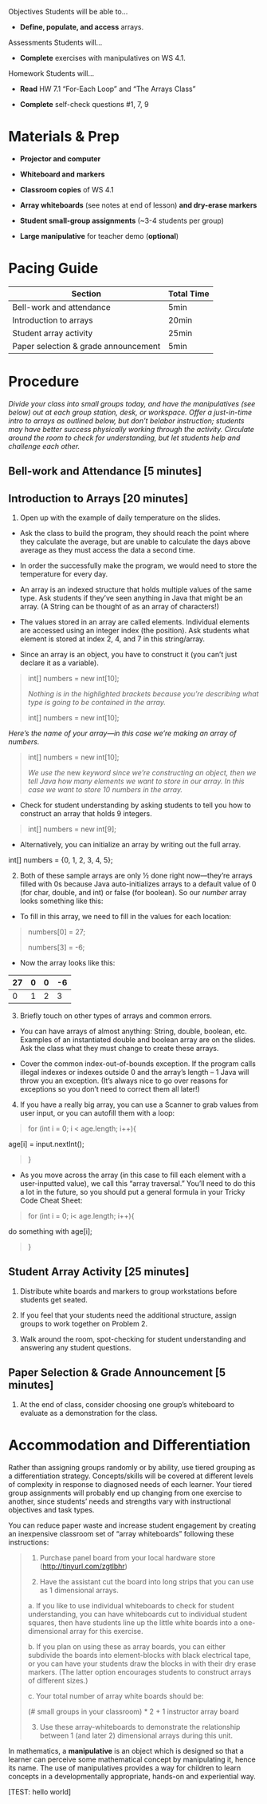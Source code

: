 Objectives Students will be able to…

-   **Define, populate, and access** arrays.

Assessments Students will...

-   **Complete** exercises with manipulatives on WS 4.1.

Homework Students will...

-   **Read** HW 7.1 “For-Each Loop” and “The Arrays Class”

-   **Complete** self-check questions \#1, 7, 9

Materials & Prep
================

-   **Projector and computer**

-   **Whiteboard and** **markers**

-   **Classroom copies** of WS 4.1

-   **Array whiteboards** (see notes at end of lesson) **and dry-erase markers**

-   **Student small-group assignments** (~3-4 students per group)

-   **Large manipulative** for teacher demo (**optional**)

Pacing Guide
============

| Section                              | Total Time |
|--------------------------------------|------------|
| Bell-work and attendance             | 5min       |
| Introduction to arrays               | 20min      |
| Student array activity               | 25min      |
| Paper selection & grade announcement | 5min       |

Procedure
=========

*Divide your class into small groups today, and have the manipulatives (see below) out at each group station, desk, or workspace. Offer a just-in-time intro to arrays as outlined below, but don’t belabor instruction; students may have better success physically working through the activity. Circulate around the room to check for understanding, but let students help and challenge each other.*

Bell-work and Attendance \[5 minutes\]
--------------------------------------

Introduction to Arrays \[20 minutes\]
-------------------------------------

1. Open up with the example of daily temperature on the slides.

-   Ask the class to build the program, they should reach the point where they calculate the average, but are unable to calculate the days above average as they must access the data a second time.

-   In order the successfully make the program, we would need to store the temperature for every day.

-   An array is an indexed structure that holds multiple values of the same type. Ask students if they’ve seen anything in Java that might be an array. (A String can be thought of as an array of characters!)

<!-- -->

-   The values stored in an array are called elements. Individual elements are accessed using an integer index (the position). Ask students what element is stored at index 2, 4, and 7 in this string/array.

-   Since an array is an object, you have to construct it (you can’t just declare it as a variable).

> int\[\] numbers = new int\[10\];
>
> *Nothing is in the highlighted brackets because you’re describing what type is going to be contained in the array.*
>
> int\[\] numbers = new int\[10\];

*Here’s the name of your array—in this case we’re making an array of numbers.*

> int\[\] numbers = new int\[10\];
>
> *We use the* new *keyword since we’re constructing an object, then we tell Java how many elements we want to store in our array. In this case we want to store 10 numbers in the array.*

-   Check for student understanding by asking students to tell you how to construct an array that holds 9 integers.

> int\[\] numbers = new int\[9\];

-   Alternatively, you can initialize an array by writing out the full array.

int\[\] numbers = {0, 1, 2, 3, 4, 5};

2. Both of these sample arrays are only ½ done right now—they’re arrays filled with 0s because Java auto-initializes arrays to a default value of 0 (for char, double, and int) or false (for boolean). So our *number* array looks something like this:

-   To fill in this array, we need to fill in the values for each location:

> numbers\[0\] = 27;
>
> numbers\[3\] = -6;

-   Now the array looks like this:

| 27  | 0   | 0   | -6  |
|-----|-----|-----|-----|
| 0   | 1   | 2   | 3   |

3. Briefly touch on other types of arrays and common errors.

-   You can have arrays of almost anything: String, double, boolean, etc. Examples of an instantiated double and boolean array are on the slides. Ask the class what they must change to create these arrays.

-   Cover the common index-out-of-bounds exception. If the program calls illegal indexes or indexes outside 0 and the array’s length – 1 Java will throw you an exception. (It’s always nice to go over reasons for exceptions so you don’t need to correct them all later!)

4. If you have a really big array, you can use a Scanner to grab values from user input, or you can autofill them with a loop:

> for (int i = 0; i &lt; age.length; i++){

age\[i\] = input.nextInt();

> }

-   As you move across the array (in this case to fill each element with a user-inputted value), we call this “array traversal.” You’ll need to do this a lot in the future, so you should put a general formula in your Tricky Code Cheat Sheet:

> for (int i = 0; i&lt; age.length; i++){

do something with age\[i\];

> }

Student Array Activity \[25 minutes\]
-------------------------------------

1. Distribute white boards and markers to group workstations before students get seated.

2. If you feel that your students need the additional structure, assign groups to work together on Problem 2.

3. Walk around the room, spot-checking for student understanding and answering any student questions.

Paper Selection & Grade Announcement \[5 minutes\]
--------------------------------------------------

1. At the end of class, consider choosing one group’s whiteboard to evaluate as a demonstration for the class.

Accommodation and Differentiation
=================================

Rather than assigning groups randomly or by ability, use tiered grouping as a differentiation strategy. Concepts/skills will be covered at different levels of complexity in response to diagnosed needs of each learner. Your tiered group assignments will probably end up changing from one exercise to another, since students’ needs and strengths vary with instructional objectives and task types.

You can reduce paper waste and increase student engagement by creating an inexpensive classroom set of “array whiteboards” following these instructions:

> 1. Purchase panel board from your local hardware store (http://tinyurl.com/zgtlbhr)
>
> 2. Have the assistant cut the board into long strips that you can use as 1 dimensional arrays.
>
> a. If you like to use individual whiteboards to check for student understanding, you can have whiteboards cut to individual student squares, then have students line up the little white boards into a one-dimensional array for this exercise.
>
> b. If you plan on using these as array boards, you can either subdivide the boards into element-blocks with black electrical tape, or you can have your students draw the blocks in with their dry erase markers. (The latter option encourages students to construct arrays of different sizes.)
>
> c. Your total number of array white boards should be:
>
> (\# small groups in your classroom) \* 2 + 1 instructor array board
>
> 3. Use these array-whiteboards to demonstrate the relationship between 1 (and later 2) dimensional arrays during this unit.

In mathematics, a **manipulative** is an object which is designed so that a learner can perceive some mathematical concept by manipulating it, hence its name. The use of manipulatives provides a way for children to learn concepts in a developmentally appropriate, hands-on and experiential way.

\[TEST: hello world\]
